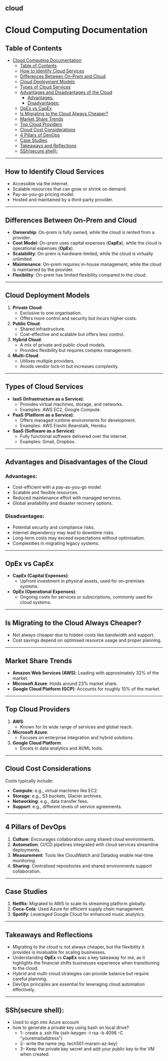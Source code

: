 ## cloud
# Cloud Computing Documentation

## Table of Contents
- [Cloud Computing Documentation](#cloud-computing-documentation)
  - [Table of Contents](#table-of-contents)
  - [How to Identify Cloud Services](#how-to-identify-cloud-services)
  - [Differences Between On-Prem and Cloud](#differences-between-on-prem-and-cloud)
  - [Cloud Deployment Models](#cloud-deployment-models)
  - [Types of Cloud Services](#types-of-cloud-services)
  - [Advantages and Disadvantages of the Cloud](#advantages-and-disadvantages-of-the-cloud)
    - [Advantages:](#advantages)
    - [Disadvantages:](#disadvantages)
  - [OpEx vs CapEx](#opex-vs-capex)
  - [Is Migrating to the Cloud Always Cheaper?](#is-migrating-to-the-cloud-always-cheaper)
  - [Market Share Trends](#market-share-trends)
  - [Top Cloud Providers](#top-cloud-providers)
  - [Cloud Cost Considerations](#cloud-cost-considerations)
  - [4 Pillars of DevOps](#4-pillars-of-devops)
  - [Case Studies](#case-studies)
  - [Takeaways and Reflections](#takeaways-and-reflections)
  - [SSh(secure shell):](#sshsecure-shell)

---

## How to Identify Cloud Services
- Accessible via the internet.
- Scalable resources that can grow or shrink on demand.
- Pay-as-you-go pricing model.
- Hosted and maintained by a third-party provider.

---

## Differences Between On-Prem and Cloud
- **Ownership**: On-prem is fully owned, while the cloud is rented from a provider.
- **Cost Model**: On-prem uses capital expenses (**CapEx**), while the cloud is operational expenses (**OpEx**).
- **Scalability**: On-prem is hardware-limited, while the cloud is virtually unlimited.
- **Maintenance**: On-prem requires in-house management, while the cloud is maintained by the provider.
- **Flexibility**: On-prem has limited flexibility compared to the cloud.

---

## Cloud Deployment Models
1. **Private Cloud**: 
   - Exclusive to one organisation.
   - Offers more control and security but incurs higher costs.
2. **Public Cloud**: 
   - Shared infrastructure.
   - Cost-effective and scalable but offers less control.
3. **Hybrid Cloud**: 
   - A mix of private and public cloud models.
   - Provides flexibility but requires complex management.
4. **Multi-Cloud**: 
   - Utilises multiple providers.
   - Avoids vendor lock-in but increases complexity.

---

## Types of Cloud Services
- **IaaS (Infrastructure as a Service)**: 
  - Provides virtual machines, storage, and networks.  
  - Examples: AWS EC2, Google Compute.
- **PaaS (Platform as a Service)**: 
  - Offers managed runtime environments for development.  
  - Examples: AWS Elastic Beanstalk, Heroku.
- **SaaS (Software as a Service)**: 
  - Fully functional software delivered over the internet.  
  - Examples: Gmail, Dropbox.

---

## Advantages and Disadvantages of the Cloud

### Advantages:
- Cost-efficient with a pay-as-you-go model.
- Scalable and flexible resources.
- Reduced maintenance effort with managed services.
- Global availability and disaster recovery options.

### Disadvantages:
- Potential security and compliance risks.
- Internet dependency may lead to downtime risks.
- Long-term costs may exceed expectations without optimisation.
- Complexities in migrating legacy systems.

---

## OpEx vs CapEx
- **CapEx (Capital Expenses)**: 
  - Upfront investment in physical assets, used for on-premises systems.
- **OpEx (Operational Expenses)**: 
  - Ongoing costs for services or subscriptions, commonly used for cloud systems.

---

## Is Migrating to the Cloud Always Cheaper?
- Not always cheaper due to hidden costs like bandwidth and support.
- Cost savings depend on optimised resource usage and proper planning.

---

## Market Share Trends
- **Amazon Web Services (AWS)**: Leading with approximately 32% of the market.
- **Microsoft Azure**: Holds around 23% market share.
- **Google Cloud Platform (GCP)**: Accounts for roughly 10% of the market.

---

## Top Cloud Providers
1. **AWS**: 
   - Known for its wide range of services and global reach.
2. **Microsoft Azure**: 
   - Focuses on enterprise integration and hybrid solutions.
3. **Google Cloud Platform**: 
   - Excels in data analytics and AI/ML tools.

---

## Cloud Cost Considerations
Costs typically include:
- **Compute**: e.g., virtual machines like EC2.
- **Storage**: e.g., S3 buckets, Glacier archives.
- **Networking**: e.g., data transfer fees.
- **Support**: e.g., different levels of service agreements.

---

## 4 Pillars of DevOps
1. **Culture**: Encourages collaboration using shared cloud environments.
2. **Automation**: CI/CD pipelines integrated with cloud services streamline deployments.
3. **Measurement**: Tools like CloudWatch and Datadog enable real-time monitoring.
4. **Sharing**: Centralised repositories and shared environments support collaboration.

---

## Case Studies
1. **Netflix**: Migrated to AWS to scale its streaming platform globally.
2. **Coca-Cola**: Used Azure for efficient supply chain management.
3. **Spotify**: Leveraged Google Cloud for enhanced music analytics.

---

## Takeaways and Reflections
- Migrating to the cloud is not always cheaper, but the flexibility it provides is invaluable for scaling businesses.
- Understanding **OpEx** vs **CapEx** was a key takeaway for me, as it highlights the financial shifts businesses experience when transitioning to the cloud.
- Hybrid and multi-cloud strategies can provide balance but require careful planning.
- DevOps principles are essential for leveraging cloud automation effectively.

---

## SSh(secure shell):

- Used to sign into Azure account 
- how to generate a private key using bash on local drive?
    - 1- create a .ssh file (ssh-keygen -t rsa -b 4096 -C "youremailaddress")
    - 2- write the name (eg. tech501-maram-az-key) 
    - 3- Keep the private key secret and add your public key to the VM when created. 
  